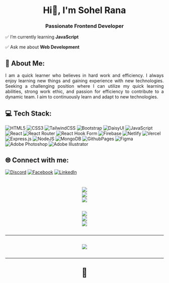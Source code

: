 <h1 align="center">Hi👋, I'm Sohel Rana</h1>
<h3 align="center">Passionate Frontend Developer</h3>

✅ I’m currently learning **JavaScript**

✅ Ask me about **Web Development**

<h2 align="left"> 🚀 About Me:</h2>

<p align="justify">I am a quick learner who believes in hard work and efficiency. I always enjoy learning new things and gaining experience with new technologies. Seeking a challenging position where I can utilize my quick learning abilities, strong work ethic, and passion for efficiency to contribute to a dynamic team. I aim to continuously learn and adapt to new technologies.</p>

<h2 align="left"> 💻 Tech Stack:</h2>




![HTML5](https://img.shields.io/badge/html5-%23E34F26.svg?style=for-the-badge&logo=html5&logoColor=white) ![CSS3](https://img.shields.io/badge/css3-%231572B6.svg?style=for-the-badge&logo=css3&logoColor=white) ![TailwindCSS](https://img.shields.io/badge/tailwindcss-%2338B2AC.svg?style=for-the-badge&logo=tailwind-css&logoColor=white) ![Bootstrap](https://img.shields.io/badge/bootstrap-%238511FA.svg?style=for-the-badge&logo=bootstrap&logoColor=white) ![DaisyUI](https://img.shields.io/badge/daisyui-5A0EF8?style=for-the-badge&logo=daisyui&logoColor=white) ![JavaScript](https://img.shields.io/badge/javascript-%23323330.svg?style=for-the-badge&logo=javascript&logoColor=%23F7DF1E) ![React](https://img.shields.io/badge/react-%2320232a.svg?style=for-the-badge&logo=react&logoColor=%2361DAFB) ![React Router](https://img.shields.io/badge/React_Router-CA4245?style=for-the-badge&logo=react-router&logoColor=white)     ![React Hook Form](https://img.shields.io/badge/React%20Hook%20Form-%23EC5990.svg?style=for-the-badge&logo=reacthookform&logoColor=white) ![Firebase](https://img.shields.io/badge/firebase-%23039BE5.svg?style=for-the-badge&logo=firebase) ![Netlify](https://img.shields.io/badge/netlify-%23000000.svg?style=for-the-badge&logo=netlify&logoColor=#00C7B7) ![Vercel](https://img.shields.io/badge/vercel-%23000000.svg?style=for-the-badge&logo=vercel&logoColor=white) ![Express.js](https://img.shields.io/badge/express.js-%23404d59.svg?style=for-the-badge&logo=express&logoColor=%2361DAFB) ![NodeJS](https://img.shields.io/badge/node.js-6DA55F?style=for-the-badge&logo=node.js&logoColor=white) ![MongoDB](https://img.shields.io/badge/MongoDB-%234ea94b.svg?style=for-the-badge&logo=mongodb&logoColor=white) ![GithubPages](https://img.shields.io/badge/github%20pages-121013?style=for-the-badge&logo=github&logoColor=white) ![Figma](https://img.shields.io/badge/figma-%23F24E1E.svg?style=for-the-badge&logo=figma&logoColor=white) ![Adobe Photoshop](https://img.shields.io/badge/adobe%20photoshop-%2331A8FF.svg?style=for-the-badge&logo=adobe%20photoshop&logoColor=white) ![Adobe Illustrator](https://img.shields.io/badge/adobe%20illustrator-%23FF9A00.svg?style=for-the-badge&logo=adobe%20illustrator&logoColor=white)

<h2 align="left"> 🌐 Connect with me:</h2>

[![Discord](https://img.shields.io/badge/Discord-%237289DA.svg?logo=discord&logoColor=white)](https://discord.gg/sohel696) [![Facebook](https://img.shields.io/badge/Facebook-%231877F2.svg?logo=Facebook&logoColor=white)](https://facebook.com/soheltech4) [![LinkedIn](https://img.shields.io/badge/LinkedIn-%230077B5.svg?logo=linkedin&logoColor=white)](https://linkedin.com/in/soheltech) 


<h1 align="center">

![](https://github-readme-stats.vercel.app/api?username=soheltech4&theme=radical&hide_border=false&include_all_commits=false&count_private=false)<br/>
![](https://github-readme-streak-stats.herokuapp.com/?user=soheltech4&theme=radical&hide_border=false)<br/>
![](https://github-readme-stats.vercel.app/api/top-langs/?username=soheltech4&theme=radical&hide_border=false&include_all_commits=false&count_private=false&layout=compact)





  
![](https://github-readme-stats.vercel.app/api?username=soheltech4&theme=radical_border=false&include_all_commits=false&count_private=false) </br>
![](https://github-readme-streak-stats.herokuapp.com/?user=soheltech4&theme=radical_border=false) </br>
![](https://github-readme-stats.vercel.app/api/top-langs/?username=soheltech4&theme=radical_border=false&include_all_commits=false&count_private=false&layout=compact)

---

![](https://quotes-github-readme.vercel.app/api?type=vetical&theme=radical)

---
🎯
</h1>

<!-- Proudly created with GPRM ( https://gprm.itsvg.in ) -->
